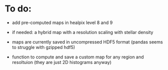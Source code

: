 # To do:

* add pre-computed maps in healpix level 8 and 9

* if needed: a hybrid map with a resolution scaling with stellar density

* maps are currently saved in uncompressed HDF5 format (pandas seems to struggle with gzipped hdf5)

* function to compute and save a custom map for any region and resoltuion (they are just 2D histograms anyway)
